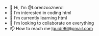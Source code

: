 - 👋 Hi, I’m @Lorenzooznerol
- 👀 I’m interested in coding html
- 🌱 I’m currently learning html
- 💞️ I’m looking to collaborate on everything
- 📫 How to reach me lguidi96@gmail.com

<!---
Lorenzooznerol/Lorenzooznerol is a ✨ special ✨ repository because its `README.md` (this file) appears on your GitHub profile.
You can click the Preview link to take a look at your changes.
--->
